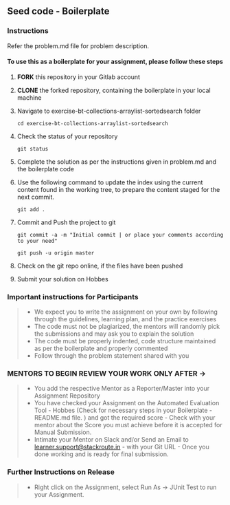## Seed code - Boilerplate

### Instructions
Refer the problem.md file for problem description. 

#### To use this as a boilerplate for your assignment, please follow these steps

1. **FORK** this repository in your Gitlab account

2. **CLONE** the forked repository, containing the boilerplate in your local machine
     
3. Navigate to exercise-bt-collections-arraylist-sortedsearch folder

    `cd exercise-bt-collections-arraylist-sortedsearch`

4. Check the status of your repository

     `git status`

5. Complete the solution as per the instructions given in problem.md and the boilerplate code

6. Use the following command to update the index using the current content found in the working tree, to prepare the content staged for the next commit.

     `git add .`
 
7. Commit and Push the project to git

     `git commit -a -m "Initial commit | or place your comments according to your need"`

     `git push -u origin master`

8. Check on the git repo online, if the files have been pushed

9. Submit your solution on Hobbes


### Important instructions for Participants
> - We expect you to write the assignment on your own by following through the guidelines, learning plan, and the practice exercises
> - The code must not be plagiarized, the mentors will randomly pick the submissions and may ask you to explain the solution
> - The code must be properly indented, code structure maintained as per the boilerplate and properly commented
> - Follow through the problem statement shared with you

### MENTORS TO BEGIN REVIEW YOUR WORK ONLY AFTER ->
> - You add the respective Mentor as a Reporter/Master into your Assignment Repository
> - You have checked your Assignment on the Automated Evaluation Tool - Hobbes (Check for necessary steps in your Boilerplate - README.md file. ) and got the required score - Check with your mentor about the Score you must achieve before it is accepted for Manual Submission.
> - Intimate your Mentor on Slack and/or Send an Email to learner.support@stackroute.in - with your Git URL - Once you done working and is ready for final submission.

### Further Instructions on Release
> - Right click on the Assignment, select Run As -> JUnit Test to run your Assignment.